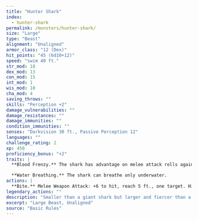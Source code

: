 ```yaml
---
title: "Hunter Shark"
index:
  - hunter-shark
permalink: /monsters/hunter-shark/
size: "Large"
type: "Beast"
alignment: "Unaligned"
armor_class: "12 (Dex)"
hit_points: "45 (6d10+12)"
speed: "swim 40 ft."
str_mod: 18
dex_mod: 13
con_mod: 15
int_mod: 1
wis_mod: 10
cha_mod: 4
saving_throws: ""
skills: "Perception +2"
damage_vulnerabilities: ""
damage_resistances: ""
damage_immunities: ""
condition_immunities: ""
senses: "Darkvision 30 ft., Passive Perception 12"
languages: ""
challenge_rating: 2
xp: 450
proficiency_bonus: "+2"
traits: |
  **Blood Frenzy.** The shark has advantage on melee attack rolls against any creature that doesn't have all its hit points.

  **Water Breathing.** The shark can breathe only underwater.
actions: |
  **Bite.** Melee Weapon Attack: +6 to hit, reach 5 ft., one target. Hit: 13 (2d8 + 4) piercing damage.  
legendary_actions: ""
description: "Smaller than a giant shark but larger and fiercer than a reef shark, a hunter shark haunts deep waters. It usually hunts alone, but multiple hunter sharks might feed in the same area. A fully grown hunter shark is 15 to 20 feet long."
excerpt: "Large Beast, Unaligned"
source: "Basic Rules"
---
```

